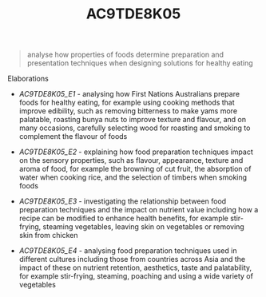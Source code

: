 ﻿---
backlinks:
- title: Learning Areas
  url: /sense/Teaching/Curriculum/v9/v9-learning-areas.html
tags: australian-curriculum
title: AC9TDE8K05
type: note
---
> analyse how properties of foods determine preparation and presentation techniques when designing solutions for healthy eating

Elaborations


- _AC9TDE8K05_E1_ - analysing how First Nations Australians prepare foods for healthy eating, for example using cooking methods that improve edibility, such as removing bitterness to make yams more palatable, roasting bunya nuts to improve texture and flavour, and on many occasions, carefully selecting wood for roasting and smoking to complement the flavour of foods

- _AC9TDE8K05_E2_ - explaining how food preparation techniques impact on the sensory properties, such as flavour, appearance, texture and aroma of food, for example the browning of cut fruit, the absorption of water when cooking rice, and the selection of timbers when smoking foods

- _AC9TDE8K05_E3_ - investigating the relationship between food preparation techniques and the impact on nutrient value including how a recipe can be modified to enhance health benefits, for example stir-frying, steaming vegetables, leaving skin on vegetables or removing skin from chicken

- _AC9TDE8K05_E4_ - analysing food preparation techniques used in different cultures including those from countries across Asia and the impact of these on nutrient retention, aesthetics, taste and palatability, for example stir-frying, steaming, poaching and using a wide variety of vegetables